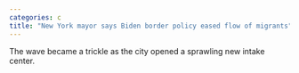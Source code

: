 ```yaml
---
categories: c
title: "New York mayor says Biden border policy eased flow of migrants"
---
```

The wave became a trickle as the city opened a sprawling new intake center.